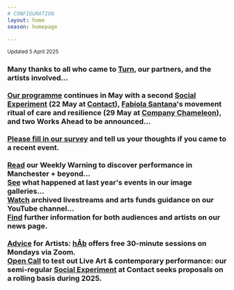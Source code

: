 ```yaml
---
# CONFIGURATION
layout: home
season: homepage

---
```

<small>Updated 5 April 2025</small>        
### Many thanks to all who came to [Turn](/current/2025-turn), our partners, and the artists involved…<br><br>[Our programme](/current/2025) continues in May with a second [Social Experiment](/socialexperiment) (22 May at <a href="https://contactmcr.com" target="_blank">Contact</a>), [Fabíola Santana](/current/2025/santana)'s movement ritual of care and resilience (29 May at <a href="https://companychameleon.com/contact" target="_blank">Company Chameleon</a>), and two Works Ahead to be announced…<br><br><a href="https://www.illuminate-data.org.uk/survey/gnwmcx" target="_blank">Please fill in our survey</a> and tell us your thoughts if you came to a recent event.<br><br><a href="https://wordofwarning.posthaven.com" target="_blank">Read</a> our Weekly Warning to discover performance in Manchester + beyond…<br>[See](/galleries) what happened at last year's events in our image galleries…<br><a href="https://youtube.com/@warnmcr" target="_blank">Watch</a> archived livestreams and arts funds guidance on our YouTube channel…<br>[Find](/news) further information for both audiences and artists on our news page.<br><br>[Advice](/hab/advice) for Artists: [hÅb](/hab) offers free 30-minute sessions on Mondays via Zoom.<br><a href="https://socialexperiment.posthaven.com" target="_blank">Open Call</a> to test out Live Art & contemporary performance: our semi-regular [Social Experiment](/socialexperiment) at Contact seeks proposals on a rolling basis during 2025.
